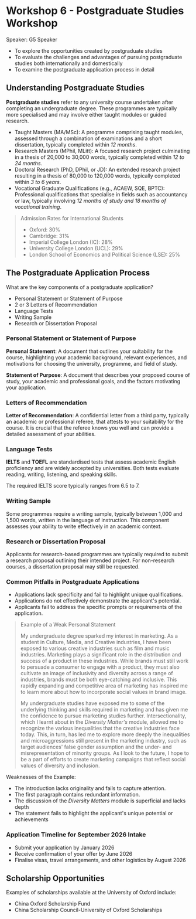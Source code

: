# Workshop 6 - Postgraduate Studies Workshop

Speaker: G5 Speaker

- To explore the opportunities created by postgraduate studies
- To evaluate the challenges and advantages of pursuing postgraduate studies both internationally and domestically
- To examine the postgraduate application process in detail

## Understanding Postgraduate Studies

**Postgraduate studies** refer to any university course undertaken after completing an undergraduate degree. These programmes are typically more specialised and may involve either taught modules or guided research.

- Taught Masters (MA/MSc): A programme comprising taught modules, assessed through a combination of examinations and a short dissertation, typically completed within *12 months*.
- Research Masters (MPhil, MLitt): A focused research project culminating in a thesis of 20,000 to 30,000 words, typically completed within *12 to 24 months*.
- Doctoral Research (PhD, DPhil, or JD): An extended research project resulting in a thesis of 80,000 to 120,000 words, typically completed within *3 to 6 years*.
- Vocational Graduate Qualifications (e.g., ACAEW, SQE, BPTC): Professional qualifications that specialise in fields such as accountancy or law, typically involving *12 months of study and 18 months of vocational training*.

> Admission Rates for International Students
>
> - Oxford: 30%
> - Cambridge: 31%
> - Imperial College London (IC): 28%
> - University College London (UCL): 29%
> - London School of Economics and Political Science (LSE): 25%

## The Postgraduate Application Process

What are the key components of a postgraduate application?

- Personal Statement or Statement of Purpose
- 2 or 3 Letters of Recommendation
- Language Tests
- Writing Sample
- Research or Dissertation Proposal

### Personal Statement or Statement of Purpose

**Personal Statement**: A document that outlines your suitability for the course, highlighting your academic background, relevant experiences, and motivations for choosing the university, programme, and field of study.

**Statement of Purpose**: A document that describes your proposed course of study, your academic and professional goals, and the factors motivating your application.

### Letters of Recommendation

**Letter of Recommendation**: A confidential letter from a third party, typically an academic or professional referee, that attests to your suitability for the course. It is crucial that the referee knows you well and can provide a detailed assessment of your abilities.

### Language Tests

**IELTS** and **TOEFL** are standardised tests that assess academic English proficiency and are widely accepted by universities. Both tests evaluate reading, writing, listening, and speaking skills.

The required IELTS score typically ranges from 6.5 to 7.

### Writing Sample

Some programmes require a writing sample, typically between 1,000 and 1,500 words, written in the language of instruction. This component assesses your ability to write effectively in an academic context.

### Research or Dissertation Proposal

Applicants for research-based programmes are typically required to submit a research proposal outlining their intended project. For non-research courses, a dissertation proposal may still be requested.

### Common Pitfalls in Postgraduate Applications

- Applications lack specificity and fail to highlight unique qualifications.
- Applications do not effectively demonstrate the applicant's potential.
- Applicants fail to address the specific prompts or requirements of the application.

> Example of a Weak Personal Statement
>
> My undergraduate degree sparked my interest in marketing. As a student in Culture, Media, and Creative industries, I have been exposed to various creative industries such as film and music industries. Marketing plays a significant role in the distribution and success of a product in these industries. While brands must still work to persuade a consumer to engage with a product, they must also cultivate an image of inclusivity and diversity across a range of industries, brands must be both eye-catching and inclusive. This rapidly expanding and competitive area of marketing has inspired me to learn more about how to incorporate social values in brand image.
>
> My undergraduate studies have exposed me to some of the underlying thinking and skills required in marketing and has given me the confidence to pursue marketing studies further. Intersectionality, which I learnt about in the *Diversity Matter's* module, allowed me to recognize the various inequalities that the creative industries face today. This, in turn, has led me to explore more deeply the inequalities and microaggressions still present in the marketing industry, such as target audiences' false gender assumption and the under- and misrepresentation of minority groups. As I look to the future, I hope to be a part of efforts to create marketing campaigns that reflect social values of diversity and inclusion.

Weaknesses of the Example:

- The introduction lacks originality and fails to capture attention.
- The first paragraph contains redundant information.
- The discussion of the *Diversity Matters* module is superficial and lacks depth
- The statement fails to highlight the applicant's unique potential or achievements

### Application Timeline for September 2026 Intake

- Submit your application by January 2026
- Receive confirmation of your offer by June 2026
- Finalise visas, travel arrangements, and other logistics by August 2026

## Scholarship Opportunities

Examples of scholarships available at the University of Oxford include:

- China Oxford Scholarship Fund
- China Scholarship Council-University of Oxford Scholarships
